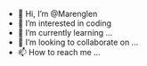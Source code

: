 - 👋 Hi, I’m @Marenglen
- 👀 I’m interested in coding
- 🌱 I’m currently learning ...
- 💞️ I’m looking to collaborate on ...
- 📫 How to reach me ...

<!---
Marenglen/Marenglen is a ✨ special ✨ repository because its `README.md` (this file) appears on your GitHub profile.
You can click the Preview link to take a look at your changes.
--->
